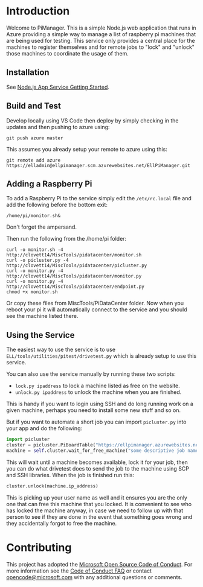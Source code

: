 # Introduction 
Welcome to PiManager.  This is a simple Node.js web application that runs in Azure providing
a simple way to manage a list of raspberry pi machines that are being used for testing.
This service only provides a central place for the machines to register themselves and for
remote jobs to "lock" and "unlock" those machines to coordinate the usage of them.

## Installation
See [Node.js App Service Getting Started](https://docs.microsoft.com/en-us/azure/app-service/app-service-web-get-started-nodejs).

## Build and Test
Develop locally using VS Code then deploy by simply checking in the updates and then pushing to azure using:

```
git push azure master
```

This assumes you already setup your remote to azure using this:
```
git remote add azure https://elladmin@ellpimanager.scm.azurewebsites.net/EllPiManager.git
```


## Adding a Raspberry Pi

To add a Raspberry Pi to the service simply edit the `/etc/rc.local` file and add the following before the bottom exit:
```shell
/home/pi/monitor.sh&
```
Don't forget the ampersand.  

Then run the following from the /home/pi folder:
```shell
curl -o monitor.sh -4 http://clovett14/MiscTools/pidatacenter/monitor.sh
curl -o picluster.py -4 http://clovett14/MiscTools/pidatacenter/picluster.py
curl -o monitor.py -4 http://clovett14/MiscTools/pidatacenter/monitor.py
curl -o monitor.py -4 http://clovett14/MiscTools/pidatacenter/endpoint.py
chmod +x monitor.sh
```

Or copy these files from MiscTools/PiDataCenter folder.
Now when you reboot your pi it will automatically connect to the service and you should see the machine listed there.

## Using the Service

The easiest way to use the service is to use `ELL/tools/utilities/pitest/drivetest.py` which is already setup to use this service.

You can also use the service manually by running these two scripts:
* `lock.py ipaddress` to lock a machine listed as free on the website.
* `unlock.py ipaddress` to unlock the machine when you are finished.

This is handy if you want to login using SSH and do long running work on a given machine, perhaps you need to install some new stuff and so on.

But if you want to automate a short job you can import `picluster.py` into your app and do the following:

```python
import picluster
cluster = picluster.PiBoardTable("https://ellpimanager.azurewebsites.net/")
machine = self.cluster.wait_for_free_machine("some descriptive job name")
```
This will wait until a machine becomes available, lock it for your job, then you can do what drivetest does to send the job to the machine using SCP and SSH libraries.  When the job is finished run this:

```python
cluster.unlock(machine.ip_address)
```

This is picking up your user name as well and it ensures you are the only one that can free this machine that you locked.
It is convenient to see who has locked the machine anyway, in case we need to follow up with that person to see if they are done
in the event that something goes wrong and they accidentally forgot to free the machine.

# Contributing

This project has adopted the [Microsoft Open Source Code of Conduct](https://opensource.microsoft.com/codeofconduct/). For more information see the [Code of Conduct FAQ](https://opensource.microsoft.com/codeofconduct/faq/) or contact [opencode@microsoft.com](mailto:opencode@microsoft.com) with any additional questions or comments.